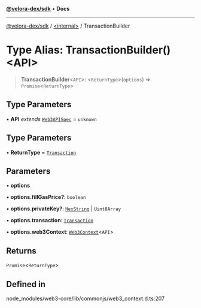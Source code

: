 [**@velora-dex/sdk**](../../README.md) • **Docs**

***

[@velora-dex/sdk](../../globals.md) / [\<internal\>](../README.md) / TransactionBuilder

# Type Alias: TransactionBuilder()\<API\>

> **TransactionBuilder**\<`API`\>: \<`ReturnType`\>(`options`) => `Promise`\<`ReturnType`\>

## Type Parameters

• **API** *extends* [`Web3APISpec`](Web3APISpec.md) = `unknown`

## Type Parameters

• **ReturnType** = [`Transaction`](../namespaces/Users_andriishymkiv_work_velora_sdk_node_modules_web3-types_lib_commonjs_index/interfaces/Transaction.md)

## Parameters

• **options**

• **options.fillGasPrice?**: `boolean`

• **options.privateKey?**: [`HexString`](HexString.md) \| `Uint8Array`

• **options.transaction**: [`Transaction`](../namespaces/Users_andriishymkiv_work_velora_sdk_node_modules_web3-types_lib_commonjs_index/interfaces/Transaction.md)

• **options.web3Context**: [`Web3Context`](../classes/Web3Context.md)\<`API`\>

## Returns

`Promise`\<`ReturnType`\>

## Defined in

node\_modules/web3-core/lib/commonjs/web3\_context.d.ts:207
